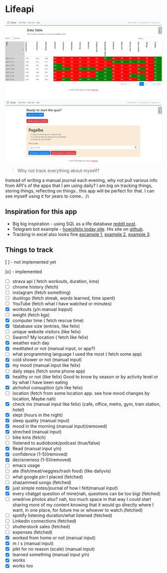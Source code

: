 # Lifeapi

![lifeapi](image.png)
![lifeapi](image2.png)




> Why not track everything about myself? 

Instead of writing a manual journal each evening, why not pull various info from API's of the apps that I am using daily? I am big on tracking things, storing things, reflecting on things.. this app will be perfect for that. I can see myself using it for years to come.. :)\

## Inspiration for this app

* Big big inspiration - using SQL as a life database [reddit post](https://www.reddit.com/r/SQL/comments/rru1re/using_sql_as_a_life_database/?utm_source=share&utm_medium=android_app&utm_name=androidcss&utm_term=1&utm_content=share_button).
* Telegram bot example - [howisfelix.today site](https://howisfelix.today). His site on [github](https://github.com/KrauseFx/FxLifeSheet).
* Tracking in excel also looks fine [excample 1](https://dailyvis.com/posts/quantified-self-why-i-track-my-life-in-data/), [example 2](https://dailyvis.com/posts/self-analysis-with-my-quantified-self-data/), [example 3](https://dailyvis.com/vis/compare/demo/).

## Things to track

[ ] - not implemented yet

[x] - implemented

- [ ] strava api ( fetch workouts, duration, kms)
- [ ] chrome history (fetch)
- [ ] instagram (fetch something)
- [ ] duolingo (fetch streak, words learned, time spent)
- [ ] YouTube (fetch what I have watched or minutes)
- [x] workouts (y/n manual inpput)
- [ ] weight (fetch kgs)
- [x] computer time ( fetch rescue time)
- [x] !database size (entries, like felix)
- [ ] unique website visitors (like felix)
- [ ] Swarm? My location ( fetch like felix)
- [x] weather each day
- [x] meditated or not (manual input, or app?)
- [ ] what programming language I used the most ( fetch some app)
- [x] cold shower or not (manual input)
- [x] my mood (manual input like felix)
- [ ] daily steps (fetch some phone app)
- [x] healthy or not (like felix) Good to know by season or by activity level or by what I have been eating
- [x] alchohol consuption (y/n like felix)
- [ ] location (fetch from some location app. see how mood changes by location, Maybe nah)
- [x] check ins (manual input like felix) (cafe, office, metro, gym, train station, hotel)
- [x] slept (hours in the night)
- [x] sleep quality (manual input)
- [x] mood in the morning (manual input)(removed)
- [x] streched (manual input)
- [ ] bike kms (fetch)
- [ ] !listened to audiobook/podcast (true/false)
- [x] Read (manual input y/n)
- [x] confidence (1-5)(removed)
- [x] decisiveness (1-5)(removed)
- [ ] emacs usage
- [ ] ate (fish/meat/veggies/trash food) (like dailyvis)
- [ ] what google pin I placed (fetched)
- [ ] shazammed songs (fetched)
- [x] just simple notes/journal of how I felt(manual input)
- [x] every chatgpt question of mine(nah, questions can be too big) (fetched)
- [ ] onedrive photos also? nah, too much space in that way I could start sharing more of my content knowing that it  would go directly where I want, in one place, for future me or whoever to watch.(fetched)
- [ ] spotify listening duration/what listened (fetched)
- [ ] Linkedin connections (fetched)
- [ ] shutterstock sales (fetched)
- [ ] expenses (fetched)
- [x] worked from home or not (manual input)
- [x] m / s (manual input)
- [x] pikt for no reason (scale) (manual input)
- [x] learned something (manual input y/n)
- [x] works
- [x] works too
